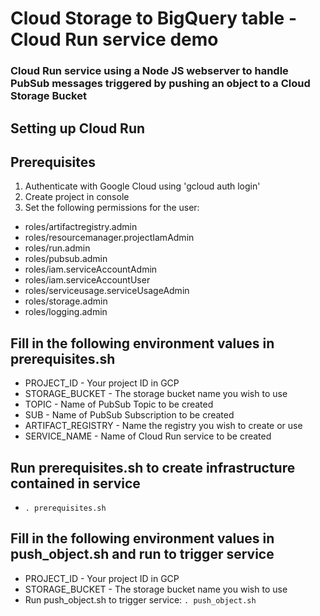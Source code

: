 # Cloud Storage to BigQuery table - Cloud Run service demo
### Cloud Run service using a Node JS webserver to handle PubSub messages triggered by pushing an object to a Cloud Storage Bucket

## Setting up Cloud Run

## Prerequisites
1. Authenticate with Google Cloud using 'gcloud auth login'
2. Create project in console
3. Set the following permissions for the user:
- roles/artifactregistry.admin
- roles/resourcemanager.projectIamAdmin
- roles/run.admin
- roles/pubsub.admin
- roles/iam.serviceAccountAdmin
- roles/iam.serviceAccountUser
- roles/serviceusage.serviceUsageAdmin
- roles/storage.admin
- roles/logging.admin

## Fill in the following environment values in prerequisites.sh
- PROJECT_ID - Your project ID in GCP
- STORAGE_BUCKET - The storage bucket name you wish to use
- TOPIC - Name of PubSub Topic to be created
- SUB - Name of PubSub Subscription to be created
- ARTIFACT_REGISTRY - Name the registry you wish to create or use
- SERVICE_NAME - Name of Cloud Run service to be created

## Run prerequisites.sh to create infrastructure contained in service
- `. prerequisites.sh`

## Fill in the following environment values in push_object.sh and run to trigger service
- PROJECT_ID - Your project ID in GCP
- STORAGE_BUCKET - The storage bucket name you wish to use
- Run push_object.sh to trigger service: `. push_object.sh`
